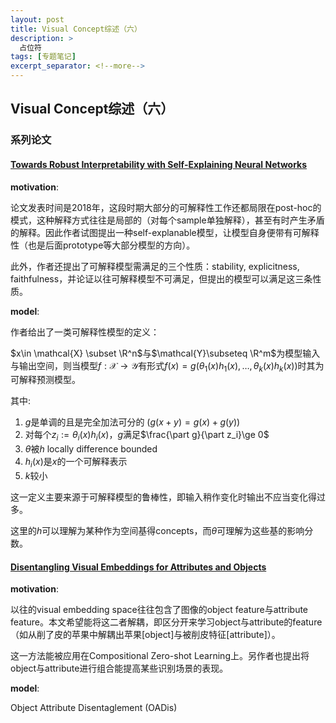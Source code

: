 ```yaml
---
layout: post
title: Visual Concept综述（六）
description: >
  占位符
tags: [专题笔记]
excerpt_separator: <!--more-->
---
```


## Visual Concept综述（六）

### 系列论文

#### [Towards Robust Interpretability with Self-Explaining Neural Networks]()

**motivation**:

论文发表时间是2018年，这段时期大部分的可解释性工作还都局限在post-hoc的模式，这种解释方式往往是局部的（对每个sample单独解释），甚至有时产生矛盾的解释。因此作者试图提出一种self-explanable模型，让模型自身便带有可解释性（也是后面prototype等大部分模型的方向）。

此外，作者还提出了可解释模型需满足的三个性质：stability, explicitness, faithfulness，并论证以往可解释模型不可满足，但提出的模型可以满足这三条性质。

**model**:

作者给出了一类可解释性模型的定义：

$x\in \mathcal{X} \subset \R^n$与$\mathcal{Y}\subseteq \R^m$为模型输入与输出空间，则当模型$f:\mathcal{X}\rightarrow \mathcal{Y}$有形式$f(x)=g(\theta_1 (x)h_1(x),\dots,\theta_k(x)h_k(x))$时其为可解释预测模型。

其中:

1. $g$是单调的且是完全加法可分的 ($g(x+y)=g(x)+g(y)$)
2. 对每个$z_i:=\theta_i(x)h_i(x)$，$g$满足$\frac{\part g}{\part z_i}\ge 0$
3. $\theta$被$h$ locally difference bounded
4. $h_i(x)$是$x$的一个可解释表示
5. $k$较小

这一定义主要来源于可解释模型的鲁棒性，即输入稍作变化时输出不应当变化得过多。

这里的$h$可以理解为某种作为空间基得concepts，而$\theta$可理解为这些基的影响分数。

#### [Disentangling Visual Embeddings for Attributes and Objects]()

**motivation**:

以往的visual embedding space往往包含了图像的object feature与attribute feature。本文希望能将这二者解耦，即区分开来学习object与attribute的feature（如从削了皮的苹果中解耦出苹果[object]与被削皮特征[attribute]）。

这一方法能被应用在Compositional Zero-shot Learning上。另作者也提出将object与attribute进行组合能提高某些识别场景的表现。

**model**:

Object Attribute Disentaglement (OADis)











